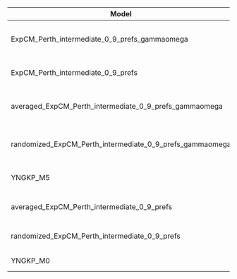 | Model                                                    | deltaAIC | LogLikelihood | nParams | ParamValues                                               |
|----------------------------------------------------------|----------|---------------|---------|-----------------------------------------------------------|
| ExpCM_Perth_intermediate_0_9_prefs_gammaomega            | 0.00     | -36236.00     | 7       | alpha_omega=1.03, beta=1.31, beta_omega=10.00, kappa=3.81 |
| ExpCM_Perth_intermediate_0_9_prefs                       | 938.08   | -36706.04     | 6       | beta=1.45, kappa=3.39, omega=0.11                         |
| averaged_ExpCM_Perth_intermediate_0_9_prefs_gammaomega   | 2071.00  | -37271.50     | 7       | alpha_omega=0.57, beta=1.57, beta_omega=6.75, kappa=3.71  |
| randomized_ExpCM_Perth_intermediate_0_9_prefs_gammaomega | 2233.98  | -37352.99     | 7       | alpha_omega=0.61, beta=0.04, beta_omega=7.46, kappa=3.75  |
| YNGKP_M5                                                 | 2838.32  | -37650.16     | 12      | alpha_omega=0.60, beta_omega=8.22, kappa=3.32             |
| averaged_ExpCM_Perth_intermediate_0_9_prefs              | 4257.04  | -38365.52     | 6       | beta=0.97, kappa=3.34, omega=0.07                         |
| randomized_ExpCM_Perth_intermediate_0_9_prefs            | 4322.80  | -38398.40     | 6       | beta=0.00, kappa=3.32, omega=0.07                         |
| YNGKP_M0                                                 | 4841.76  | -38652.88     | 11      | kappa=3.02, omega=0.06                                    |